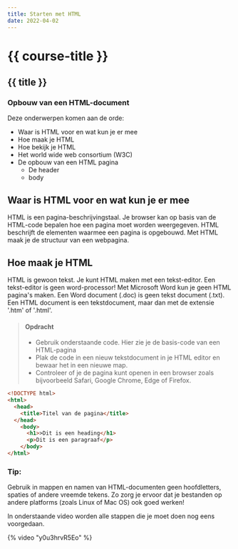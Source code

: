 ```yaml
---
title: Starten met HTML
date: 2022-04-02
---
```


# {{ course-title }}

## {{ title }}
### Opbouw van een HTML-document
Deze onderwerpen komen aan de orde:
* Waar is HTML voor en wat kun je er mee
* Hoe maak je HTML
* Hoe bekijk je HTML
* Het world wide web consortium (W3C)
* De opbouw van een HTML pagina 
    * De header
    * body
    
## Waar is HTML voor en wat kun je er mee
HTML is een pagina-beschrijvingstaal. Je browser kan op basis van de HTML-code bepalen hoe een pagina moet worden weergegeven.
HTML beschrijft de elementen waarmee een pagina is opgebouwd. Met HTML maak je de structuur van een webpagina.

## Hoe maak je HTML
HTML is gewoon tekst. Je kunt HTML maken met een tekst-editor. Een tekst-editor is geen word-processor! 
Met Microsoft Word kun je geen HTML pagina's maken. Een Word document (.doc) is geen tekst document (.txt). 
Een HTML document is een tekstdocument, maar dan met de extensie '.htm' of '.html'.

 
> #### Opdracht
> * Gebruik onderstaande code. Hier zie je de basis-code van een HTML-pagina
> * Plak de code in een nieuw tekstdocument in je HTML editor en bewaar het in een nieuwe map. 
> * Controleer of je de pagina kunt openen in een browser zoals bijvoorbeeld Safari, Google Chrome, Edge of Firefox.  

```html
<!DOCTYPE html>
<html>
  <head>
    <title>Titel van de pagina</title>
  </head>
    <body>
      <h1>>Dit is een heading</h1>
      <p>Dit is een paragraaf</p>
    </body>
</html>
 ```

### Tip:
Gebruik in mappen en namen van HTML-documenten geen hoofdletters, spaties of andere vreemde tekens.
Zo zorg je ervoor dat je bestanden op andere platforms (zoals Linux of Mac OS) ook goed werken!

In onderstaande video worden alle stappen die je moet doen nog eens voorgedaan.

{% video "y0u3hrvR5Eo" %}
